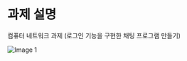 # 과제 설명 
컴퓨터 네트워크 과제 (로그인 기능을 구현한 채팅 프로그램 만들기)

![Image 1](https://user-images.githubusercontent.com/51367622/71640841-64432680-2cd5-11ea-921b-3f8cffe56297.png)
